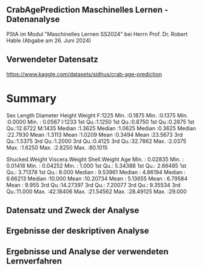 ## CrabAgePrediction Maschinelles Lernen - Datenanalyse
PStA im Modul "Maschinelles Lernen SS2024" bei Herrn Prof. Dr. Robert Hable (Abgabe am 26. Juni 2024)

## Verwendeter Datensatz
https://www.kaggle.com/datasets/sidhus/crab-age-prediction

# Summary

Sex          Length          Diameter          Height           Weight
 F:1225   Min.   :0.1875   Min.   :0.1375   Min.   :0.0000   Min.   : 0.0567
 I:1233   1st Qu.:1.1250   1st Qu.:0.8750   1st Qu.:0.2875   1st Qu.:12.6722
 M:1435   Median :1.3625   Median :1.0625   Median :0.3625   Median :22.7930
          Mean   :1.3113   Mean   :1.0209   Mean   :0.3494   Mean   :23.5673
          3rd Qu.:1.5375   3rd Qu.:1.2000   3rd Qu.:0.4125   3rd Qu.:32.7862
          Max.   :2.0375   Max.   :1.6250   Max.   :2.8250   Max.   :80.1015


 Shucked.Weight     Viscera.Weight      Shell.Weight           Age
 Min.   : 0.02835   Min.   : 0.01418   Min.   : 0.04252   Min.   : 1.000
 1st Qu.: 5.34388   1st Qu.: 2.66485   1st Qu.: 3.71378   1st Qu.: 8.000
 Median : 9.53961   Median : 4.86194   Median : 6.66213   Median :10.000
 Mean   :10.20734   Mean   : 5.13655   Mean   : 6.79584   Mean   : 9.955
 3rd Qu.:14.27397   3rd Qu.: 7.20077   3rd Qu.: 9.35534   3rd Qu.:11.000
 Max.   :42.18406   Max.   :21.54562   Max.   :28.49125   Max.   :29.000

## Datensatz und Zweck der Analyse

## Ergebnisse der deskriptiven Analyse

## Ergebnisse und Analyse der verwendeten Lernverfahren
